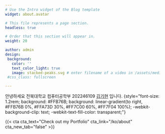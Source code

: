 ```yaml
---
# Use the Intro widget of the Blog template
widget: about.avatar

# This file represents a page section.
headless: true

# Order that this section will appear in.
weight: 20

author: admin
design:
 background:
   color: ''
   text_color_light: true
   image: stacked-peaks.svg # enter filename of a video in /assets/media
 #css_class: fullscreen

---
```


안녕하세요 전북대학교 컴퓨터공학부 202246109 [김기현](/ko/about) 입니다.
{style="font-size: 1.2rem; background: #FFB76B; background: linear-gradient(to right, #FFB76B 0%, #FFA73D 30%, #FF7C00 60%, #FF7F04 100%); -webkit-background-clip: text; -webkit-text-fill-color: transparent;"}

<div style="display: flex; justify-content: center;">
    {{< cta cta_text="Check out my Portfolio" cta_link="/ko/about" cta_new_tab="false" >}}
</div>

<!-- <span class="typed" data-typed-items=""></span> 
<script src="https://cdn.jsdelivr.net/npm/typed.js@2.0.12"></script>
<script>
  document.addEventListener('DOMContentLoaded', function() {
    var typedItems = document.querySelector('.typed').getAttribute('data-typed-items').split(',');
    new Typed('.typed', {
      strings: typedItems,
      typeSpeed: 100,
      backSpeed: 50,
      backDelay: 2000,
      loop: true
    });
  });
</script> -->
